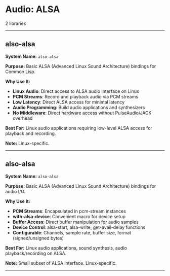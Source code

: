 # Audio: ALSA

2 libraries

---

## also-alsa

**System Name:** `also-alsa`

**Purpose:** Basic ALSA (Advanced Linux Sound Architecture) bindings for Common Lisp.

**Why Use It:**
- **Linux Audio**: Direct access to ALSA audio interface on Linux
- **PCM Streams**: Record and playback audio via PCM streams
- **Low Latency**: Direct ALSA access for minimal latency
- **Audio Programming**: Build audio applications and synthesizers
- **No Middleware**: Direct hardware access without PulseAudio/JACK overhead

**Best For:** Linux audio applications requiring low-level ALSA access for playback and recording.

**Note:** Linux-specific.

---


## also-alsa

**System Name:** `also-alsa`

**Purpose:** Basic ALSA (Advanced Linux Sound Architecture) bindings for audio I/O.

**Why Use It:**
- **PCM Streams**: Encapsulated in pcm-stream instances
- **with-alsa-device**: Convenient macro for device setup
- **Buffer Access**: Direct buffer manipulation for audio samples
- **Device Control**: alsa-start, alsa-write, get-avail-delay functions
- **Configurable**: Channels, sample rate, buffer size, format (signed/unsigned bytes)

**Best For:** Linux audio applications, sound synthesis, audio playback/recording on ALSA.

**Note:** Small subset of ALSA interface. Linux-specific.

---


